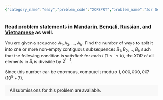 ```yaml
---
{"category_name":"easy","problem_code":"XORSPRT","problem_name":"Xor Separation","problemComponents":{"constraints":"- $1 \\leq T \\leq 1,000$\n- $1 \\leq N \\leq 10^5$\n- $0 \\leq A_i \\leq 10^{16}$ for each valid $i$\n- the sum of $N$ over all test cases does not exceed $10^5$\n","constraintsState":true,"subtasks":"**Subtask #1 (10 points):**\n- $N \\leq 20$\n- the sum of $N$ over all test cases does not exceed $100$\n\n**Subtask #2 (30 points):**\n- $N \\leq 200$\n- the sum of $N$ over all test cases does not exceed $1,000$\n\n**Subtask #3 (30 points):**\n- $N \\leq 2,500$\n- the sum of $N$ over all test cases does not exceed $2,500$\n\n**Subtask #4 (30 points):** original constraints\n","subtasksState":true,"inputFormat":"- The first line of the input contains a single integer $T$ denoting the number of test cases. The description of $T$ test cases follows.\n- The first line of each test case contains a single integer $N$.\n- The second line contains $N$ space-separated integers $A_1, A_2, \\ldots, A_N$.\n","inputFormatState":true,"outputFormat":"For each test case, print a single line containing one integer — the number of ways to split $A$ modulo $1,000,000,007$ ($10^9 + 7$).\n","outputFormatState":true,"sampleTestCases":{"0":{"id":1,"input":"3\n4\n4 5 6 4\n4\n121 122 121 126\n6\n1 1 1 1 1 1","output":"4\n2\n4","explanation":"**Example case 1:** The sequence can be split in the following ways:\n- $(4,5,6,4)$\n- $(4,5),(6,4)$\n- $(4,5,6),(4)$\n- $(4,5),(6),(4)$","isDeleted":false}}},"video_editorial_url":"","languages_supported":{"0":"CPP14","1":"C","2":"JAVA","3":"PYTH 3.6","4":"CPP17","5":"PYTH","6":"PYP3","7":"CS2","8":"ADA","9":"PYPY","10":"TEXT","11":"PAS fpc","12":"NODEJS","13":"RUBY","14":"PHP","15":"GO","16":"HASK","17":"TCL","18":"PERL","19":"SCALA","20":"LUA","21":"kotlin","22":"BASH","23":"JS","24":"LISP sbcl","25":"rust","26":"PAS gpc","27":"BF","28":"CLOJ","29":"R","30":"D","31":"CAML","32":"FORT","33":"ASM","34":"swift","35":"FS","36":"WSPC","37":"LISP clisp","38":"SQL","39":"SCM guile","40":"PERL6","41":"ERL","42":"CLPS","43":"ICK","44":"NICE","45":"PRLG","46":"ICON","47":"COB","48":"SCM chicken","49":"PIKE","50":"SCM qobi","51":"ST","52":"SQLQ","53":"NEM"},"max_timelimit":1,"source_sizelimit":50000,"problem_author":"ayush_dragneel","problem_tester":"monogon","date_added":"25-07-2021","tags":{"0":"ayush_dragneel"},"problem_difficulty_level":"Easy-Medium","best_tag":"","editorial_url":"","time":{"view_start_date":1627745402,"submit_start_date":1627745402,"visible_start_date":1627745402,"end_date":1735669800},"is_direct_submittable":false,"problemDiscussURL":"https://discuss.codechef.com/search?q=XORSPRT","is_proctored":false,"visitedContests":{},"layout":"problem"}
---
```

### Read problem statements in [Mandarin](https://www.codechef.com/download/translated/LTIME98/mandarin/XORSPRT.pdf), [Bengali](https://www.codechef.com/download/translated/LTIME98/bengali/XORSPRT.pdf), [Russian](https://www.codechef.com/download/translated/LTIME98/russian/XORSPRT.pdf), and [Vietnamese](https://www.codechef.com/download/translated/LTIME98/vietnamese/XORSPRT.pdf) as well.

You are given a sequence $A_1, A_2, \ldots, A_N$. Find the number of ways to split it into one or more non-empty contiguous subsequences $B_1, B_2, \ldots, B_k$ such that the following condition is satisfied: for each $i$ ($1 \le i \le k$), the XOR of all elements in $B_i$ is divisible by $2^{i-1}$.  

Since this number can be enormous, compute it modulo $1,000,000,007$ ($10^9 + 7$).
<aside style='background: #f8f8f8;padding: 10px 15px;'><div>All submissions for this problem are available.</div></aside>